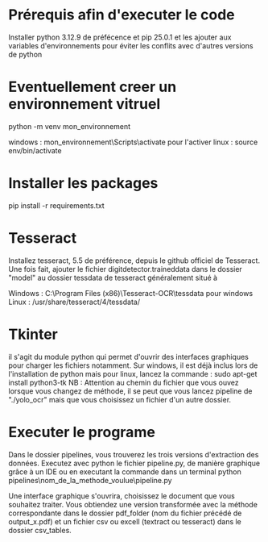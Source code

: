 # Prérequis afin d'executer le code

Installer python 3.12.9 de préfécence et pip 25.0.1 et les ajouter aux variables d'environnements pour éviter les conflits avec d'autres versions de python

# Eventuellement creer un environnement vitruel 
python -m venv mon_environnement

windows : mon_environnement\Scripts\activate pour l'activer
linux : source env/bin/activate

# Installer les packages
pip install -r requirements.txt

# Tesseract 
Installez tesseract, 5.5 de préférence, depuis le github officiel de Tesseract. Une fois fait, ajouter le fichier digitdetector.traineddata dans le dossier "model" au dossier tessdata de tesseract généralement situé à

Windows : C:\Program Files (x86)\Tesseract-OCR\tessdata pour windows
Linux : /usr/share/tesseract/4/tessdata/

# Tkinter
il s'agit du module python qui permet d'ouvrir des interfaces graphiques pour charger les fichiers notamment. Sur windows, il est déjà inclus lors de l'installation de python
mais pour linux, lancez la commande : sudo apt-get install python3-tk
NB : Attention au chemin du fichier que vous ouvez lorsque vous changez de méthode, il se peut que vous lancez pipeline de "./yolo_ocr" mais que vous choisissez un fichier
d'un autre dossier.


# Executer le programe
Dans le dossier pipelines, vous trouverez les trois versions d'extraction des données. Executez avec python le fichier pipeline.py, de manière graphique grâce à un IDE ou en executant la commande dans un terminal python pipelines\nom_de_la_methode_voulue\pipeline.py

Une interface graphique s'ouvrira, choisissez le document que vous souhaitez traiter. Vous obtiendez une version transformée avec la méthode correspondante dans le dossier pdf_folder (nom du fichier précédé de output_x.pdf) et un fichier csv ou excell (textract ou tesseract) dans le dossier csv_tables.